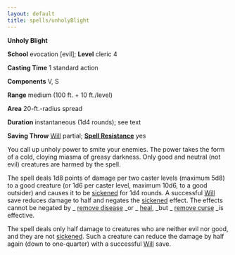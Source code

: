 ```yaml
---
layout: default
title: spells/unholyBlight
---
```

 **Unholy Blight**

**School** evocation [evil]; **Level** cleric 4

**Casting Time** 1 standard action

**Components** V, S

**Range** medium (100 ft. + 10 ft./level)

**Area** 20-ft.-radius spread

**Duration** instantaneous (1d4 rounds); see text

**Saving Throw** [Will](../combat#_will) partial; **[Spell Resistance](../glossary#_spell-resistance)** yes

You call up unholy power to smite your enemies. The power takes the form of a cold, cloying miasma of greasy darkness. Only good and neutral (not evil) creatures are harmed by the spell.

The spell deals 1d8 points of damage per two caster levels (maximum 5d8) to a good creature (or 1d6 per caster level, maximum 10d6, to a good outsider) and causes it to be [sickened](../glossary#_sickened) for 1d4 rounds. A successful [Will](../combat#_will) save reduces damage to half and negates the [sickened](../glossary#_sickened) effect. The effects cannot be negated by _ [remove disease](removeDisease#_remove-disease) _or _ [heal](heal#_heal), _but _ [remove curse](removeCurse#_remove-curse) _is effective.

The spell deals only half damage to creatures who are neither evil nor good, and they are not [sickened](../glossary#_sickened). Such a creature can reduce the damage by half again (down to one-quarter) with a successful [Will](../combat#_will) save.

